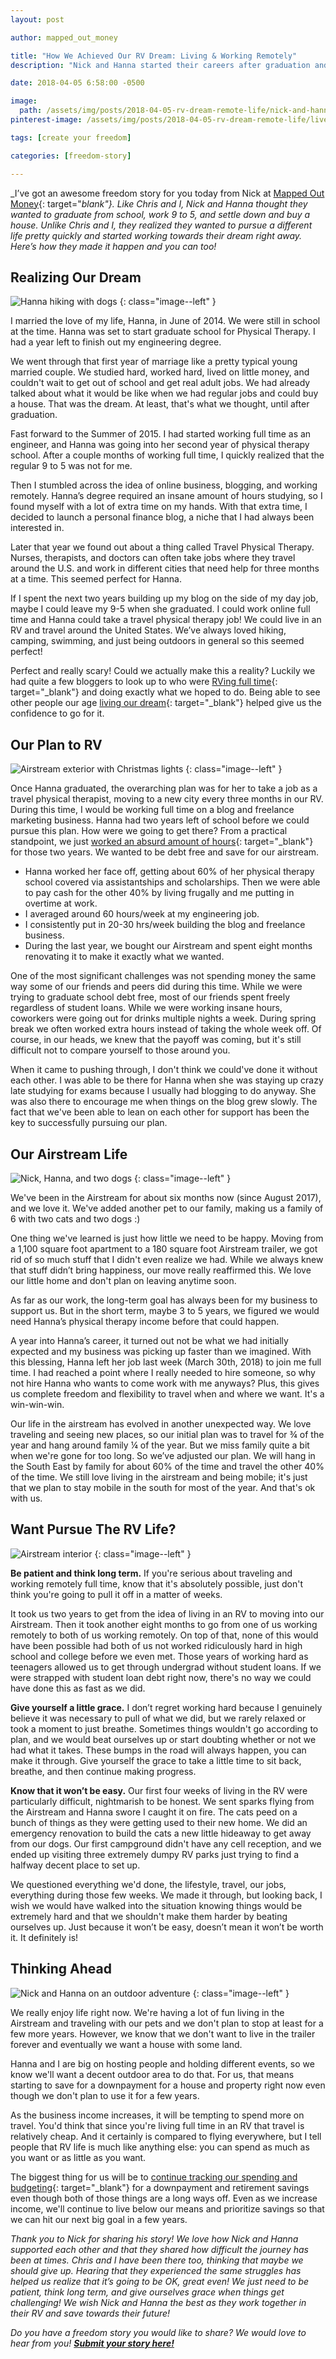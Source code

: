 ```yaml
---
layout: post

author: mapped_out_money

title: "How We Achieved Our RV Dream: Living & Working Remotely"
description: "Nick and Hanna started their careers after graduation and quickly realized they weren't headed in the direction they wanted. Here's how they turned that around and found a dream life living and working remotely in an RV."

date: 2018-04-05 6:58:00 -0500

image:
  path: /assets/img/posts/2018-04-05-rv-dream-remote-life/nick-and-hanna.jpg
pinterest-image: /assets/img/posts/2018-04-05-rv-dream-remote-life/live-and-work-in-an-airstream.png

tags: [create your freedom]

categories: [freedom-story]

---
```


_I’ve got an awesome freedom story for you today from Nick at [Mapped Out Money](https://mappedoutmoney.com/){: target="_blank"}. Like Chris and I, Nick and Hanna thought they wanted to graduate from school, work 9 to 5, and settle down and buy a house. Unlike Chris and I, they realized they wanted to pursue a different life pretty quickly and started working towards their dream right away. Here’s how they made it happen and you can too!_

## Realizing Our Dream

![Hanna hiking with dogs]({{site.url}}/assets/img/posts/2018-04-05-rv-dream-remote-life/hanna-hiking.jpg)
{: class="image--left" }

I married the love of my life, Hanna, in June of 2014. We were still in school at the time. Hanna was set to start graduate school for Physical Therapy. I had a year left to finish out my engineering degree.

We went through that first year of marriage like a pretty typical young married couple. We studied hard, worked hard, lived on little money, and couldn't wait to get out of school and get real adult jobs. We had already talked about what it would be like when we had regular jobs and could buy a house. That was the dream. At least, that's what we thought, until after graduation.

Fast forward to the Summer of 2015. I had started working full time as an engineer, and Hanna was going into her second year of physical therapy school. After a couple months of working full time, I quickly realized that the regular 9 to 5 was not for me.

Then I stumbled across the idea of online business, blogging, and working remotely. Hanna’s degree required an insane amount of hours studying, so I found myself with a lot of extra time on my hands. With that extra time, I decided to launch a personal finance blog, a niche that I had always been interested in.

Later that year we found out about a thing called Travel Physical Therapy. Nurses, therapists, and doctors can often take jobs where they travel around the U.S. and work in different cities that need help for three months at a time. This seemed perfect for Hanna.

If I spent the next two years building up my blog on the side of my day job, maybe I could leave my 9-5 when she graduated. I could work online full time and Hanna could take a travel physical therapy job! We could live in an RV and travel around the United States. We’ve always loved hiking, camping, swimming, and just being outdoors in general so this seemed perfect!

Perfect and really scary! Could we actually make this a reality? Luckily we had quite a few bloggers to look up to who were [RVing full time](https://www.makingsenseofcents.com/2016/09/the-ultimate-guide-to-getting-started-rving.html){: target="_blank"} and doing exactly what we hoped to do. Being able to see other people our age [living our dream](https://mappedoutmoney.com/what-a-4yr-old-taught-me-about-dreams/){: target="_blank"} helped give us the confidence to go for it.

## Our Plan to RV

![Airstream exterior with Christmas lights]({{site.url}}/assets/img/posts/2018-04-05-rv-dream-remote-life/airstream-exterior.jpg)
{: class="image--left" }

Once Hanna graduated, the overarching plan was for her to take a job as a travel physical therapist, moving to a new city every three months in our RV. During this time, I would be working full time on a blog and freelance marketing business. Hanna had two years left of school before we could pursue this plan. How were we going to get there? From a practical standpoint, we just [worked an absurd amount of hours](https://mappedoutmoney.com/financial-freedom-choice/){: target="_blank"} for those two years. We wanted to be debt free and save for our airstream.

- Hanna worked her face off, getting about 60% of her physical therapy school covered via assistantships and scholarships. Then we were able to pay cash for the other 40% by living frugally and me putting in overtime at work.
- I averaged around 60 hours/week at my engineering job.
- I consistently put in 20-30 hrs/week building the blog and freelance business.
- During the last year, we bought our Airstream and spent eight months renovating it to make it exactly what we wanted.

One of the most significant challenges was not spending money the same way some of our friends and peers did during this time. While we were trying to graduate school debt free, most of our friends spent freely regardless of student loans. While we were working insane hours, coworkers were going out for drinks multiple nights a week. During spring break we often worked extra hours instead of taking the whole week off. Of course, in our heads, we knew that the payoff was coming, but it's still difficult not to compare yourself to those around you.

When it came to pushing through, I don't think we could've done it without each other. I was able to be there for Hanna when she was staying up crazy late studying for exams because I usually had blogging to do anyway. She was also there to encourage me when things on the blog grew slowly. The fact that we've been able to lean on each other for support has been the key to successfully pursuing our plan.



## Our Airstream Life

![Nick, Hanna, and two dogs]({{site.url}}/assets/img/posts/2018-04-05-rv-dream-remote-life/happy-fam.jpg)
{: class="image--left" }

We've been in the Airstream for about six months now (since August 2017), and we love it. We've added another pet to our family, making us a family of 6 with two cats and two dogs :)

One thing we've learned is just how little we need to be happy. Moving from a 1,100 square foot apartment to a 180 square foot Airstream trailer, we got rid of so much stuff that I didn't even realize we had. While we always knew that stuff didn’t bring happiness, our move really reaffirmed this. We love our little home and don't plan on leaving anytime soon.

As far as our work, the long-term goal has always been for my business to support us. But in the short term, maybe 3 to 5 years, we figured we would need Hanna’s physical therapy income before that could happen.

A year into Hanna’s career, it turned out not be what we had initially expected and my business was picking up faster than we imagined. With this blessing, Hanna left her job last week (March 30th, 2018) to join me full time. I had reached a point where I really needed to hire someone, so why not hire Hanna who wants to come work with me anyways? Plus, this gives us complete freedom and flexibility to travel when and where we want. It's a win-win-win.

Our life in the airstream has evolved in another unexpected way. We love traveling and seeing new places, so our initial plan was to travel for ¾ of the year and hang around family ¼ of the year. But we miss family quite a bit when we're gone for too long. So we’ve adjusted our plan.  We will hang in the South East by family for about 60% of the time and travel the other 40% of the time. We still love living in the airstream and being mobile; it's just that we plan to stay mobile in the south for most of the year. And that's ok with us.

## Want Pursue The RV Life?

![Airstream interior]({{site.url}}/assets/img/posts/2018-04-05-rv-dream-remote-life/airstream-interior.jpg)
{: class="image--left" }

__Be patient and think long term.__ If you're serious about traveling and working remotely full time, know that it's absolutely possible, just don't think you're going to pull it off in a matter of weeks.

It took us two years to get from the idea of living in an RV to moving into our Airstream. Then it took another eight months to go from one of us working remotely to both of us working remotely. On top of that, none of this would have been possible had both of us not worked ridiculously hard in high school and college before we even met. Those years of working hard as teenagers allowed us to get through undergrad without student loans. If we were strapped with student loan debt right now, there's no way we could have done this as fast as we did.

__Give yourself a little grace.__ I don’t regret working hard because I genuinely believe it was necessary to pull of what we did, but we rarely relaxed or took a moment to just breathe. Sometimes things wouldn't go according to plan, and we would beat ourselves up or start doubting whether or not we had what it takes. These bumps in the road will always happen, you can make it through. Give yourself the grace to take a little time to sit back, breathe, and then continue making progress.

__Know that it won’t be easy.__ Our first four weeks of living in the RV were particularly difficult, nightmarish to be honest. We sent sparks flying from the Airstream and Hanna swore I caught it on fire. The cats peed on a bunch of things as they were getting used to their new home. We did an emergency renovation to build the cats a new little hideaway to get away from our dogs. Our first campground didn't have any cell reception, and we ended up visiting three extremely dumpy RV parks just trying to find a halfway decent place to set up.

We questioned everything we'd done, the lifestyle, travel, our jobs, everything during those few weeks. We made it through, but looking back, I wish we would have walked into the situation knowing things would be extremely hard and that we shouldn't make them harder by beating ourselves up. Just because it won’t be easy, doesn’t mean it won’t be worth it. It definitely is!

## Thinking Ahead

![Nick and Hanna on an outdoor adventure]({{site.url}}/assets/img/posts/2018-04-05-rv-dream-remote-life/great-outdoors.jpg)
{: class="image--left" }

We really enjoy life right now. We're having a lot of fun living in the Airstream and traveling with our pets and we don't plan to stop at least for a few more years. However, we know that we don't want to live in the trailer forever and eventually we want a house with some land.

Hanna and I are big on hosting people and holding different events, so we know we'll want a decent outdoor area to do that. For us, that means starting to save for a downpayment for a house and property right now even though we don't plan to use it for a few years.

As the business income increases, it will be tempting to spend more on travel. You'd think that since you're living full time in an RV that travel is relatively cheap. And it certainly is compared to flying everywhere, but I tell people that RV life is much like anything else: you can spend as much as you want or as little as you want.

The biggest thing for us will be to [continue tracking our spending and budgeting](https://mappedoutmoney.com/ynab-review/){: target="_blank"} for a downpayment and retirement savings even though both of those things are a long ways off. Even as we increase income, we'll continue to live below our means and prioritize savings so that we can hit our next big goal in a few years.

_Thank you to Nick for sharing his story! We love how Nick and Hanna supported each other and that they shared how difficult the journey has been at times. Chris and I have been there too, thinking that maybe we should give up. Hearing that they experienced the same struggles has helped us realize that it’s going to be OK, great even! We just need to be patient, think long term, and give ourselves grace when things get challenging! We wish Nick and Hanna the best as they work together in their RV and save towards their future!_

_Do you have a freedom story you would like to share? We would love to hear from you!_ ___[Submit your story here!]({{site.url}}/freedom-stories/#share-your-story)___
